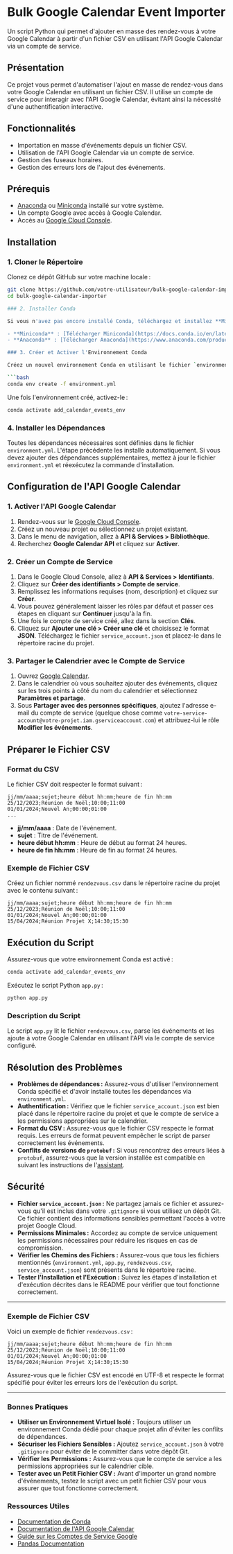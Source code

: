 # Bulk Google Calendar Event Importer

Un script Python qui permet d'ajouter en masse des rendez-vous à votre Google Calendar à partir d'un fichier CSV en utilisant l'API Google Calendar via un compte de service.

## Présentation

Ce projet vous permet d'automatiser l'ajout en masse de rendez-vous dans votre Google Calendar en utilisant un fichier CSV. Il utilise un compte de service pour interagir avec l'API Google Calendar, évitant ainsi la nécessité d'une authentification interactive.

## Fonctionnalités

- Importation en masse d'événements depuis un fichier CSV.
- Utilisation de l'API Google Calendar via un compte de service.
- Gestion des fuseaux horaires.
- Gestion des erreurs lors de l'ajout des événements.

## Prérequis

- [Anaconda](https://www.anaconda.com/products/distribution) ou [Miniconda](https://docs.conda.io/en/latest/miniconda.html) installé sur votre système.
- Un compte Google avec accès à Google Calendar.
- Accès au [Google Cloud Console](https://console.cloud.google.com/).

## Installation

### 1. Cloner le Répertoire

Clonez ce dépôt GitHub sur votre machine locale :

```bash
git clone https://github.com/votre-utilisateur/bulk-google-calendar-importer.git
cd bulk-google-calendar-importer

### 2. Installer Conda

Si vous n'avez pas encore installé Conda, téléchargez et installez **Miniconda** ou **Anaconda** :

- **Miniconda** : [Télécharger Miniconda](https://docs.conda.io/en/latest/miniconda.html)
- **Anaconda** : [Télécharger Anaconda](https://www.anaconda.com/products/distribution)

### 3. Créer et Activer l'Environnement Conda

Créez un nouvel environnement Conda en utilisant le fichier `environment.yml` :

```bash
conda env create -f environment.yml
```

Une fois l'environnement créé, activez-le :

```bash
conda activate add_calendar_events_env
```

### 4. Installer les Dépendances

Toutes les dépendances nécessaires sont définies dans le fichier `environment.yml`. L'étape précédente les installe automatiquement. Si vous devez ajouter des dépendances supplémentaires, mettez à jour le fichier `environment.yml` et réexécutez la commande d'installation.

## Configuration de l'API Google Calendar

### 1. Activer l'API Google Calendar

1. Rendez-vous sur le [Google Cloud Console](https://console.cloud.google.com/).
2. Créez un nouveau projet ou sélectionnez un projet existant.
3. Dans le menu de navigation, allez à **API & Services > Bibliothèque**.
4. Recherchez **Google Calendar API** et cliquez sur **Activer**.

### 2. Créer un Compte de Service

1. Dans le Google Cloud Console, allez à **API & Services > Identifiants**.
2. Cliquez sur **Créer des identifiants > Compte de service**.
3. Remplissez les informations requises (nom, description) et cliquez sur **Créer**.
4. Vous pouvez généralement laisser les rôles par défaut et passer ces étapes en cliquant sur **Continuer** jusqu'à la fin.
5. Une fois le compte de service créé, allez dans la section **Clés**.
6. Cliquez sur **Ajouter une clé > Créer une clé** et choisissez le format **JSON**. Téléchargez le fichier `service_account.json` et placez-le dans le répertoire racine du projet.

### 3. Partager le Calendrier avec le Compte de Service

1. Ouvrez [Google Calendar](https://calendar.google.com/).
2. Dans le calendrier où vous souhaitez ajouter des événements, cliquez sur les trois points à côté du nom du calendrier et sélectionnez **Paramètres et partage**.
3. Sous **Partager avec des personnes spécifiques**, ajoutez l'adresse e-mail du compte de service (quelque chose comme `votre-service-account@votre-projet.iam.gserviceaccount.com`) et attribuez-lui le rôle **Modifier les événements**.

## Préparer le Fichier CSV

### Format du CSV

Le fichier CSV doit respecter le format suivant :

```csv
jj/mm/aaaa;sujet;heure début hh:mm;heure de fin hh:mm
25/12/2023;Réunion de Noël;10:00;11:00
01/01/2024;Nouvel An;00:00;01:00
...
```

- **jj/mm/aaaa** : Date de l'événement.
- **sujet** : Titre de l'événement.
- **heure début hh:mm** : Heure de début au format 24 heures.
- **heure de fin hh:mm** : Heure de fin au format 24 heures.

### Exemple de Fichier CSV

Créez un fichier nommé `rendezvous.csv` dans le répertoire racine du projet avec le contenu suivant :

```csv
jj/mm/aaaa;sujet;heure début hh:mm;heure de fin hh:mm
25/12/2023;Réunion de Noël;10:00;11:00
01/01/2024;Nouvel An;00:00;01:00
15/04/2024;Réunion Projet X;14:30;15:30
```

## Exécution du Script

Assurez-vous que votre environnement Conda est activé :

```bash
conda activate add_calendar_events_env
```

Exécutez le script Python `app.py` :

```bash
python app.py
```

### Description du Script

Le script `app.py` lit le fichier `rendezvous.csv`, parse les événements et les ajoute à votre Google Calendar en utilisant l'API via le compte de service configuré.

## Résolution des Problèmes

- **Problèmes de dépendances :** Assurez-vous d'utiliser l'environnement Conda spécifié et d'avoir installé toutes les dépendances via `environment.yml`.
- **Authentification :** Vérifiez que le fichier `service_account.json` est bien placé dans le répertoire racine du projet et que le compte de service a les permissions appropriées sur le calendrier.
- **Format du CSV :** Assurez-vous que le fichier CSV respecte le format requis. Les erreurs de format peuvent empêcher le script de parser correctement les événements.
- **Conflits de versions de `protobuf` :** Si vous rencontrez des erreurs liées à `protobuf`, assurez-vous que la version installée est compatible en suivant les instructions de l'[assistant](#résolution-des-problèmes).

## Sécurité

- **Fichier `service_account.json` :** Ne partagez jamais ce fichier et assurez-vous qu'il est inclus dans votre `.gitignore` si vous utilisez un dépôt Git. Ce fichier contient des informations sensibles permettant l'accès à votre projet Google Cloud.
- **Permissions Minimales :** Accordez au compte de service uniquement les permissions nécessaires pour réduire les risques en cas de compromission.
- **Vérifier les Chemins des Fichiers :** Assurez-vous que tous les fichiers mentionnés (`environment.yml`, `app.py`, `rendezvous.csv`, `service_account.json`) sont présents dans le répertoire racine.
- **Tester l'Installation et l'Exécution :** Suivez les étapes d'installation et d'exécution décrites dans le README pour vérifier que tout fonctionne correctement.

---

### Exemple de Fichier CSV

Voici un exemple de fichier `rendezvous.csv` :

```csv
jj/mm/aaaa;sujet;heure début hh:mm;heure de fin hh:mm
25/12/2023;Réunion de Noël;10:00;11:00
01/01/2024;Nouvel An;00:00;01:00
15/04/2024;Réunion Projet X;14:30;15:30
```

Assurez-vous que le fichier CSV est encodé en UTF-8 et respecte le format spécifié pour éviter les erreurs lors de l'exécution du script.

---

### Bonnes Pratiques

- **Utiliser un Environnement Virtuel Isolé :** Toujours utiliser un environnement Conda dédié pour chaque projet afin d'éviter les conflits de dépendances.
- **Sécuriser les Fichiers Sensibles :** Ajoutez `service_account.json` à votre `.gitignore` pour éviter de le committer dans votre dépôt Git.
- **Vérifier les Permissions :** Assurez-vous que le compte de service a les permissions appropriées sur le calendrier cible.
- **Tester avec un Petit Fichier CSV :** Avant d'importer un grand nombre d'événements, testez le script avec un petit fichier CSV pour vous assurer que tout fonctionne correctement.

### Ressources Utiles

- [Documentation de Conda](https://docs.conda.io/en/latest/)
- [Documentation de l'API Google Calendar](https://developers.google.com/calendar/api)
- [Guide sur les Comptes de Service Google](https://cloud.google.com/iam/docs/service-accounts)
- [Pandas Documentation](https://pandas.pydata.org/docs/)

